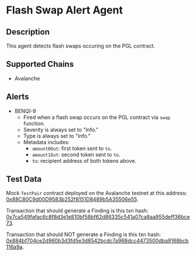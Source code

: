 # Flash Swap Alert Agent

## Description

This agent detects flash swaps occuring on the PGL contract.

## Supported Chains

- Avalanche

## Alerts

- BENQI-9
  - Fired when a flash swap occurs on the PGL contract via `swap` function.
  - Severity is always set to "Info."
  - Type is always set to "Info."
  - Metadata includes:
    - `amount0Out`: first token sent to `to`.
    - `amount1Out`: second token sent to `to`.
    - `to`: recipient address of both tokens above.

## Test Data

Mock `TestPair` contract deployed on the Avalanche testnet at this address: [0x88C80C9d00D9583b252f8151D8489b5A35506e55](https://testnet.snowtrace.io/address/0x88C80C9d00D9583b252f8151D8489b5A35506e55#code).

Transaction that should generate a Finding is this txn hash: [0x7ca549fafac6c8f8d3e1e810bf58bf62d86335c541a07ca8aa955deff36bce73](https://testnet.snowtrace.io/tx/0x7ca549fafac6c8f8d3e1e810bf58bf62d86335c541a07ca8aa955deff36bce73).

Transaction that should NOT generate a Finding is this txn hash: [0x884bf704ce2d960b3d3fd5e3d8542bcdc7a988dcc4473500dba9168bcb116a9a](https://testnet.snowtrace.io/tx/0x884bf704ce2d960b3d3fd5e3d8542bcdc7a988dcc4473500dba9168bcb116a9a).